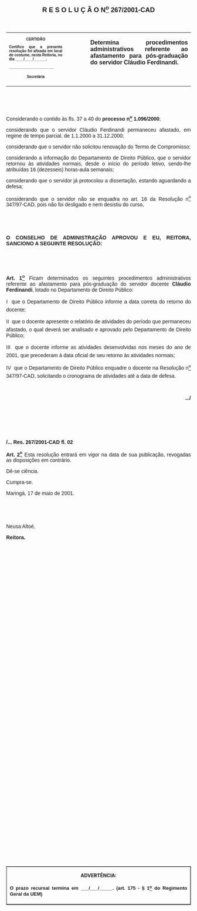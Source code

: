 <BODY>

<B><FONT FACE="Arial" SIZE=4><P ALIGN="CENTER"><A NAME="_Toc445798786"></P>
<P ALIGN="CENTER">R E S O L U &Ccedil; &Atilde; O  N<U><SUP>o</U></SUP>  267/2001-CAD</P>
</B></FONT><FONT FACE="Arial"><P ALIGN="JUSTIFY"></P>
<P ALIGN="JUSTIFY">&nbsp;</P></FONT>
<TABLE CELLSPACING=0 BORDER=0 CELLPADDING=7 WIDTH=612>
<TR><TD WIDTH="32%" VALIGN="TOP">
<B><FONT FACE="Arial" SIZE=1><P ALIGN="CENTER">CERTID&Atilde;O</P>
<P ALIGN="JUSTIFY">   Certifico que a presente resolu&ccedil;&atilde;o foi afixada em local de costume, nesta Reitoria, no dia ____/____/______.</P>
<P ALIGN="JUSTIFY"></P>
<P ALIGN="JUSTIFY">______________________</P>
<P ALIGN="CENTER">Secret&aacute;ria</B></FONT></TD>
<TD WIDTH="12%" VALIGN="TOP">&nbsp;</TD>
<TD WIDTH="56%" VALIGN="TOP">
<B><FONT FACE="Arial"><P ALIGN="JUSTIFY">Determina procedimentos administrativos referente ao afastamento para p&oacute;s-gradua&ccedil;&atilde;o do servidor Cl&aacute;udio Ferdinandi.</B></FONT></TD>
</TR>
</TABLE>

<FONT FACE="Arial"><P ALIGN="JUSTIFY"></P>
<P ALIGN="JUSTIFY">&nbsp;</P>
<P ALIGN="JUSTIFY">&nbsp;</P>
<P ALIGN="JUSTIFY">&#9;Considerando o contido &agrave;s fls. 37 a 40 do <B>processo n<U><SUP>o</U></SUP> 1.096/2000</B>;</P>
<P ALIGN="JUSTIFY">&#9;considerando que o servidor Cl&aacute;udio Ferdinandi permaneceu afastado, em regime de tempo parcial, de 1.1.2000 a 31.12.2000;</P>
<P ALIGN="JUSTIFY">&#9;considerando que o servidor n&atilde;o solicitou renova&ccedil;&atilde;o do Termo de Compromisso;</P>
<P ALIGN="JUSTIFY">&#9;considerando a informa&ccedil;&atilde;o do Departamento de Direito P&uacute;blico, que o servidor retornou &agrave;s atividades normais, desde o in&iacute;cio do per&iacute;odo letivo, sendo-lhe atribu&iacute;das 16 (dezesseis) horas-aula semanais;</P>
<P ALIGN="JUSTIFY">considerando que o servidor j&aacute; protocolou a disserta&ccedil;&atilde;o, estando aguardando a defesa;</P>
<P ALIGN="JUSTIFY">&#9;considerando que o servidor n&atilde;o se enquadra no art. 16 da Resolu&ccedil;&atilde;o n<U><SUP>o</U></SUP> 347/97-CAD, pois n&atilde;o foi desligado e nem desistiu do curso,</P>
<P ALIGN="JUSTIFY"></P>
<P ALIGN="JUSTIFY">&nbsp;</P>
<P ALIGN="JUSTIFY">&nbsp;</P>
<B><P ALIGN="JUSTIFY">O CONSELHO DE ADMINISTRA&Ccedil;&Atilde;O APROVOU E EU, REITORA, SANCIONO A SEGUINTE RESOLU&Ccedil;&Atilde;O:</P>
</B><P ALIGN="JUSTIFY"></P>
<P ALIGN="JUSTIFY">&nbsp;</P>
<P ALIGN="JUSTIFY">&nbsp;</P>
<B><P ALIGN="JUSTIFY">Art. 1<U><SUP>o</B></U></SUP> Ficam determinados os seguintes procedimentos administrativos referente ao afastamento para p&oacute;s-gradua&ccedil;&atilde;o do servidor docente <B>Cl&aacute;udio Ferdinandi</B>, lotado no Departamento de Direito P&uacute;blico:</P>
<P ALIGN="JUSTIFY">I  que o Departamento de Direito P&uacute;blico informe a data correta do retorno do docente;</P>
<P ALIGN="JUSTIFY">II  que o docente apresente o relat&oacute;rio de atividades do per&iacute;odo que permaneceu afastado, o qual dever&aacute; ser analisado e aprovado pelo Departamento de Direito P&uacute;blico;</P>
<P ALIGN="JUSTIFY">III  que o docente informe as atividades desenvolvidas nos meses do ano de 2001, que precederam &agrave; data oficial de seu retorno &agrave;s atividades normais;</P>
<P ALIGN="JUSTIFY">IV  que o Departamento de Direito P&uacute;blico enquadre o docente na Resolu&ccedil;&atilde;o n<U><SUP>o</U></SUP> 347/97-CAD, solicitando o cronograma de atividades at&eacute; a data de defesa.</P>
<P ALIGN="JUSTIFY"></P>
<P ALIGN="JUSTIFY">&nbsp;</P>
<B><P ALIGN="RIGHT">.../</P>
</B><P ALIGN="JUSTIFY"></P>
<P ALIGN="JUSTIFY">&nbsp;</P>
<P ALIGN="JUSTIFY">&nbsp;</P>
<P ALIGN="JUSTIFY">&nbsp;</P>
<B><P ALIGN="JUSTIFY">/... Res. 267/2001-CAD&#9;&#9;&#9;&#9;&#9;&#9;&#9;&#9;&#9;fl. 02</P>
</B><P ALIGN="JUSTIFY"></P>
<B><P ALIGN="JUSTIFY">Art. 2<U><SUP>o</U></SUP> </B>Esta resolu&ccedil;&atilde;o entrar&aacute; em vigor na data de sua publica&ccedil;&atilde;o, revogadas as disposi&ccedil;&otilde;es em contr&aacute;rio.</P>
<P ALIGN="JUSTIFY">&#9;D&ecirc;-se ci&ecirc;ncia.</P>
<P ALIGN="JUSTIFY">&#9;Cumpra-se.</P>
<P ALIGN="JUSTIFY">Maring&aacute;, 17 de maio de 2001.</P>
<P ALIGN="JUSTIFY"></P>
<P ALIGN="JUSTIFY">&nbsp;</P>
<P ALIGN="JUSTIFY">&nbsp;</P>
<P ALIGN="JUSTIFY">Neusa Alto&eacute;,</P>
<B><P ALIGN="JUSTIFY">Reitora.</P>
</B><P ALIGN="JUSTIFY"></P>
<P ALIGN="JUSTIFY">&nbsp;</P>
<P ALIGN="JUSTIFY">&nbsp;</P>
<P ALIGN="JUSTIFY">&nbsp;</P>
<P ALIGN="JUSTIFY">&nbsp;</P>
<P ALIGN="JUSTIFY">&nbsp;</P>
<P ALIGN="JUSTIFY">&nbsp;</P>
<P ALIGN="JUSTIFY">&nbsp;</P>
<P ALIGN="JUSTIFY">&nbsp;</P>
<P ALIGN="JUSTIFY">&nbsp;</P>
<P ALIGN="JUSTIFY">&nbsp;</P>
<P ALIGN="JUSTIFY">&nbsp;</P>
<P ALIGN="JUSTIFY">&nbsp;</P>
<P ALIGN="JUSTIFY">&nbsp;</P>
<P ALIGN="JUSTIFY">&nbsp;</P>
<P ALIGN="JUSTIFY">&nbsp;</P>
<P ALIGN="JUSTIFY">&nbsp;</P>
<P ALIGN="JUSTIFY">&nbsp;</P>
<P ALIGN="JUSTIFY">&nbsp;</P>
<P ALIGN="JUSTIFY">&nbsp;</P>
<P ALIGN="JUSTIFY">&nbsp;</P>
<P ALIGN="JUSTIFY">&nbsp;</P>
<P ALIGN="JUSTIFY">&nbsp;</P>
<P ALIGN="JUSTIFY">&nbsp;</P>
<P ALIGN="JUSTIFY">&nbsp;</P>
<P ALIGN="JUSTIFY">&nbsp;</P>
<P ALIGN="JUSTIFY">&nbsp;</P>
<P ALIGN="JUSTIFY">&nbsp;</P>
<P ALIGN="JUSTIFY">&nbsp;</P>
<P ALIGN="JUSTIFY">&nbsp;</P></FONT>
<TABLE BORDER CELLSPACING=1 CELLPADDING=4 WIDTH=207>
<TR><TD VALIGN="TOP">
<B><FONT SIZE=2><P ALIGN="CENTER">ADVERT&Ecirc;NCIA:</P>
</FONT><FONT FACE="Arial" SIZE=2><P ALIGN="JUSTIFY">O prazo recursal termina em ___/___/_____. (art. 175 - § 1<U><SUP>o</U></SUP> do Regimento Geral da UEM)</B></FONT></TD>
</TR>
</TABLE>

<FONT SIZE=2><P></A></P></FONT></BODY>
